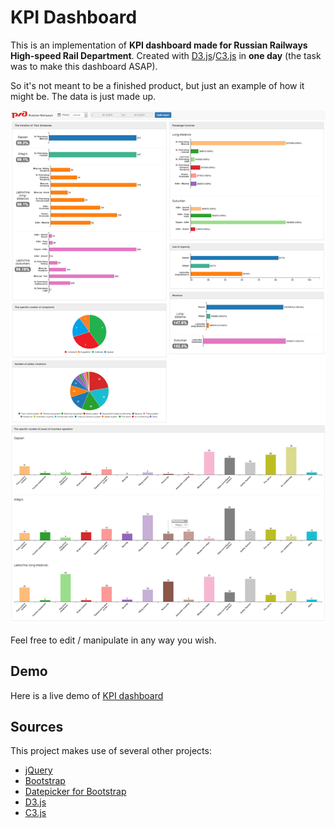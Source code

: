 # KPI Dashboard

This is an implementation of **KPI dashboard made for Russian Railways High-speed Rail Department**. Created with [D3.js](https://github.com/d3/d3)/[C3.js](https://github.com/c3js/c3) in **one day** (the task was to make this dashboard ASAP).

So it's not meant to be a finished product, but just an example of how it might be. The data is just made up.

![alt text](img/dashboard.jpg "RZD KPI Dashboard")

Feel free to edit / manipulate in any way you wish.

## Demo

Here is a live demo of [KPI dashboard](https://rufflet.github.io/rzd-kpi-dashboard/)

## Sources

This project makes use of several other projects:

 - [jQuery](https://github.com/jquery/jquery)
 - [Bootstrap](https://github.com/twbs/bootstrap)
 - [Datepicker for Bootstrap](https://github.com/eternicode/bootstrap-datepicker)
 - [D3.js](https://github.com/d3/d3)
 - [C3.js](https://github.com/c3js/c3)
